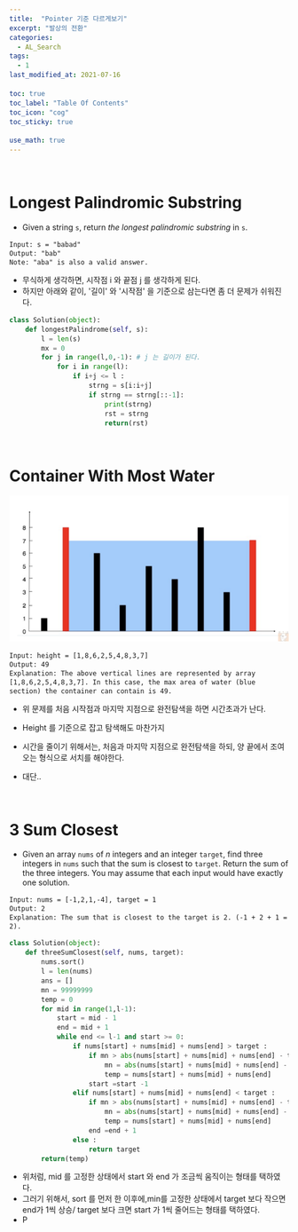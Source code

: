 ```yaml
---
title:  "Pointer 기준 다르게보기"
excerpt: "발상의 전환"
categories:
  - AL_Search
tags:
  - 1
last_modified_at: 2021-07-16

toc: true
toc_label: "Table Of Contents"
toc_icon: "cog"
toc_sticky: true

use_math: true
---
```


<br>

#  Longest Palindromic Substring

- Given a string `s`, return *the longest palindromic substring* in `s`.

```
Input: s = "babad"
Output: "bab"
Note: "aba" is also a valid answer.
```

- 무식하게 생각하면, 시작점 i 와 끝점 j 를 생각하게 된다. 
- 하지만 아래와 같이, '길이' 와 '시작점' 을 기준으로 삼는다면 좀 더 문제가 쉬워진다.

```python
class Solution(object):
    def longestPalindrome(self, s):
        l = len(s)
        mx = 0
        for j in range(l,0,-1): # j 는 길이가 된다.
            for i in range(l):
                if i+j <= l :
                    strng = s[i:i+j]
                    if strng == strng[::-1]:
                        print(strng)
                        rst = strng
                        return(rst)
```

<br>

# Container With Most Water

![png](/assets/images/Python/13_1.png)

```
Input: height = [1,8,6,2,5,4,8,3,7]
Output: 49
Explanation: The above vertical lines are represented by array [1,8,6,2,5,4,8,3,7]. In this case, the max area of water (blue section) the container can contain is 49.
```

- 위 문제를 처음 시작점과 마지막 지점으로 완전탐색을 하면 시간초과가 난다.

- Height 를 기준으로 잡고 탐색해도 마찬가지
- 시간을 줄이기 위해서는, 처음과 마지막 지점으로 완전탐색을 하되, 양 끝에서 조여오는 형식으로 서치를 해야한다. 
- 대단..

<br>

# 3 Sum Closest

- Given an array `nums` of *n* integers and an integer `target`, find three integers in `nums` such that the sum is closest to `target`. Return the sum of the three integers. You may assume that each input would have exactly one solution.

```
Input: nums = [-1,2,1,-4], target = 1
Output: 2
Explanation: The sum that is closest to the target is 2. (-1 + 2 + 1 = 2).
```

```python
class Solution(object):
    def threeSumClosest(self, nums, target):
        nums.sort()
        l = len(nums) 
        ans = []
        mn = 99999999
        temp = 0 
        for mid in range(1,l-1):
            start = mid - 1 
            end = mid + 1 
            while end <= l-1 and start >= 0:
                if nums[start] + nums[mid] + nums[end] > target :
                    if mn > abs(nums[start] + nums[mid] + nums[end] - target) :
                        mn = abs(nums[start] + nums[mid] + nums[end] - target)
                        temp = nums[start] + nums[mid] + nums[end]
                    start =start -1
                elif nums[start] + nums[mid] + nums[end] < target :
                    if mn > abs(nums[start] + nums[mid] + nums[end] - target) :
                        mn = abs(nums[start] + nums[mid] + nums[end] - target)
                        temp = nums[start] + nums[mid] + nums[end]
                    end =end + 1 
                else : 
                    return target
        return(temp)
```

- 위처럼, mid 를 고정한 상태에서 start 와 end 가 조금씩 움직이는 형태를 택하였다.
- 그러기 위해서, sort 를 먼저 한 이후에,min를 고정한 상태에서 target 보다 작으면 end가 1씩 상승/ target 보다 크면 start 가 1씩 줄어드는 형태를 택하였다. 
- P

